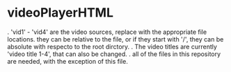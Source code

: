 # videoPlayerHTML

. 'vid1' - 'vid4' are the video sources, replace with the appropriate file locations. they can be relative to the file, or if they start with '/', they can be absolute with respecto to the root dirctory.
. The video titles are currently 'video title 1-4', that can also be changed.
. all of the files in this repository are needed, with the exception of this file.
